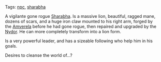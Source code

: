 Tags: [npc](NPCs), [sharabha](Sharabha)

A vigilante gone rogue [Sharabha](Sharabha). Is a massive lion, beautiful, ragged mane, dozens of scars, and a huge iron claw mounted to his right arm, forged by the [Amverela](Amverela) before he had gone rogue, then repaired and upgraded by the [Nydor](Nydor). He can more completely transform into a lion form.

Is a very powerful leader, and has a sizeable following who help him in his goals.

Desires to cleanse the world of...?